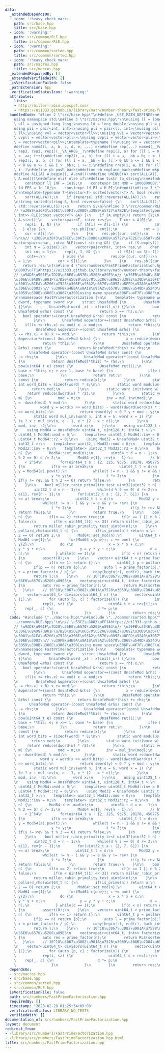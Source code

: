 ```yaml
---
data:
  _extendedDependsOn:
  - icon: ':heavy_check_mark:'
    path: src/base.hpp
    title: src/base.hpp
  - icon: ':warning:'
    path: src/common/RLE.hpp
    title: src/common/RLE.hpp
  - icon: ':warning:'
    path: src/common/sorted.hpp
    title: src/common/sorted.hpp
  - icon: ':heavy_check_mark:'
    path: src/macros.hpp
    title: src/macros.hpp
  _extendedRequiredBy: []
  _extendedVerifiedWith: []
  _isVerificationFailed: false
  _pathExtension: hpp
  _verificationStatusIcon: ':warning:'
  attributes:
    links:
    - http://miller-rabin.appspot.com/
    - https://ei1333.github.io/library/math/number-theory/fast-prime-factorization.hpp
  bundledCode: "#line 2 \"src/base.hpp\"\n#define _USE_MATH_DEFINES\n#include <bits/stdc++.h>\n\
    using namespace std;\n#line 3 \"src/macros.hpp\"\n\nusing ll = long long;\nusing\
    \ ull = unsigned long long;\nusing ld = long double;\nusing pll = pair<ll, ll>;\n\
    using pii = pair<int, int>;\nusing pli = pair<ll, int>;\nusing pil = pair<int,\
    \ ll>;\nusing vvl = vector<vector<ll>>;\nusing vvi = vector<vector<int>>;\nusing\
    \ vvpll = vector<vector<pll>>;\nusing vvpli = vector<vector<pli>>;\nusing vvpil\
    \ = vector<vector<pil>>;\ntemplate<typename T>\nusing vv = vector<vector<T>>;\n\
    #define name4(i, a, b, c, d, e, ...) e\n#define rep(...) name4(__VA_ARGS__, rep4,\
    \ rep3, rep2, rep1)(__VA_ARGS__)\n#define rep1(i, a) for (ll i = 0, _aa = a; i\
    \ < _aa; i++)\n#define rep2(i, a, b) for (ll i = a, _bb = b; i < _bb; i++)\n#define\
    \ rep3(i, a, b, c) for (ll i = a, _bb = b; (c > 0 && a <= i && i < _bb) or (c\
    \ < 0 && a >= i && i > _bb); i += c)\n#define rrep(i, a, b) for (ll i=(a); i>(b);\
    \ i--)\n#define pb push_back\n#define eb emplace_back\n#define mkp make_pair\n\
    #define ALL(A) A.begin(), A.end()\n#define UNIQUE(A) sort(ALL(A)), A.erase(unique(ALL(A)),\
    \ A.end())\n#define elif else if\n#define tostr to_string\n\n#ifndef CONSTANTS\n\
    \    constexpr ll INF = 1e18;\n    constexpr int MOD = 1000000007;\n    constexpr\
    \ ld EPS = 1e-10;\n    constexpr ld PI = M_PI;\n#endif\n#line 3 \"src/common/sorted.hpp\"\
    \n\ntemplate<typename T>\nvector<T> sorted(vector<T> A, bool reverse=false) {\n\
    \    sort(ALL(A));\n    if (reverse) std::reverse(ALL(A));\n    return A;\n}\n\
    \nstring sorted(string S, bool reverse=false) {\n    sort(ALL(S));\n    if (reverse)\
    \ std::reverse(ALL(S));\n    return S;\n}\n#line 3 \"src/common/RLE.hpp\"\n\n\
    // \u30E9\u30F3\u30EC\u30F3\u30B0\u30B9\u5727\u7E2E\ntemplate<typename T>\nvector<pair<T,\
    \ int>> RLE(const vector<T> &A) {\n    if (A.empty()) return {};\n    int N =\
    \ A.size();\n    vector<pair<T, int>> res;\n    T cur = A[0];\n    int cnt = 1;\n\
    \    rep(i, 1, N) {\n        if (A[i] == A[i-1]) {\n            cnt++;\n     \
    \   } else {\n            res.pb({cur, cnt});\n            cnt = 1;\n        \
    \    cur = A[i];\n        }\n    }\n    res.pb({cur, cnt});\n    return res;\n\
    }\n\n// \u30E9\u30F3\u30EC\u30F3\u30B0\u30B9\u5727\u7E2E(\u6587\u5B57\u5217)\n\
    vector<pair<char, int>> RLE(const string &S) {\n    if (S.empty()) return {};\n\
    \    int N = S.size();\n    vector<pair<char, int>> res;\n    char cur = S[0];\n\
    \    int cnt = 1;\n    rep(i, 1, N) {\n        if (S[i] == S[i-1]) {\n       \
    \     cnt++;\n        } else {\n            res.pb({cur, cnt});\n            cnt\
    \ = 1;\n            cur = S[i];\n        }\n    }\n    res.pb({cur, cnt});\n \
    \   return res;\n}\n#line 4 \"src/numbers/FastPrimeFactorization.hpp\"\n\n// \u53C2\
    \u8003\uFF1Ahttps://ei1333.github.io/library/math/number-theory/fast-prime-factorization.hpp\n\
    // \u9AD8\u901F\u7D20\u56E0\u6570\u5206\u89E3\n// \u30FB\u3046\u3057\u3055\u3093\
    \u306E\u9AD8\u901F\u7D20\u56E0\u6570\u5206\u89E3\u3092\u30D9\u30FC\u30B9\u306B\
    \u3001\u81EA\u5206\u7528\u306E\u95A2\u6570\u3092\u8FFD\u52A0\u3057\u305F\u3082\
    \u306E\u3002\n// \u30FB\u4E0A\u8A18\u95A2\u6570\u306E\u540D\u524D\u304C\u7AF6\u5408\
    \u3059\u308B\u306E\u3067\u3001using name space\u306F\u4F7F\u308F\u306A\u3044\u3002\
    \n\nnamespace FastPrimeFactorization {\n\n    template< typename word, typename\
    \ dword, typename sword >\n    struct UnsafeMod {\n        UnsafeMod() : x(0)\
    \ {}\n\n        UnsafeMod(word _x) : x(init(_x)) {}\n\n        bool operator==(const\
    \ UnsafeMod &rhs) const {\n            return x == rhs.x;\n        }\n\n     \
    \   bool operator!=(const UnsafeMod &rhs) const {\n            return x != rhs.x;\n\
    \        }\n\n        UnsafeMod &operator+=(const UnsafeMod &rhs) {\n        \
    \    if((x += rhs.x) >= mod) x -= mod;\n            return *this;\n        }\n\
    \n        UnsafeMod &operator-=(const UnsafeMod &rhs) {\n            if(sword(x\
    \ -= rhs.x) < 0) x += mod;\n            return *this;\n        }\n\n        UnsafeMod\
    \ &operator*=(const UnsafeMod &rhs) {\n            x = reduce(dword(x) * rhs.x);\n\
    \            return *this;\n        }\n\n        UnsafeMod operator+(const UnsafeMod\
    \ &rhs) const {\n            return UnsafeMod(*this) += rhs;\n        }\n\n  \
    \      UnsafeMod operator-(const UnsafeMod &rhs) const {\n            return UnsafeMod(*this)\
    \ -= rhs;\n        }\n\n        UnsafeMod operator*(const UnsafeMod &rhs) const\
    \ {\n            return UnsafeMod(*this) *= rhs;\n        }\n\n        UnsafeMod\
    \ pow(uint64_t e) const {\n            UnsafeMod ret(1);\n            for(UnsafeMod\
    \ base = *this; e; e >>= 1, base *= base) {\n                if(e & 1) ret *=\
    \ base;\n            }\n            return ret;\n        }\n\n        word get()\
    \ const {\n            return reduce(x);\n        }\n\n        static constexpr\
    \ int word_bits = sizeof(word) * 8;\n\n        static word modulus() {\n     \
    \       return mod;\n        }\n\n        static word init(word w) {\n       \
    \     return reduce(dword(w) * r2);\n        }\n\n        static void set_mod(word\
    \ m) {\n            mod = m;\n            inv = mul_inv(mod);\n            r2\
    \ = -dword(mod) % mod;\n        }\n\n        static word reduce(dword x) {\n \
    \           word y = word(x >> word_bits) - word((dword(word(x) * inv) * mod)\
    \ >> word_bits);\n            return sword(y) < 0 ? y + mod : y;\n        }\n\n\
    \        static word mul_inv(word n, int e = 6, word x = 1) {\n            return\
    \ !e ? x : mul_inv(n, e - 1, x * (2 - x * n));\n        }\n\n        static word\
    \ mod, inv, r2;\n\n        word x;\n    };\n\n    using uint128_t = __uint128_t;\n\
    \n    using Mod64 = UnsafeMod< uint64_t, uint128_t, int64_t >;\n    template<>\
    \ uint64_t Mod64::mod = 0;\n    template<> uint64_t Mod64::inv = 0;\n    template<>\
    \ uint64_t Mod64::r2 = 0;\n\n    using Mod32 = UnsafeMod< uint32_t, uint64_t,\
    \ int32_t >;\n    template<> uint32_t Mod32::mod = 0;\n    template<> uint32_t\
    \ Mod32::inv = 0;\n    template<> uint32_t Mod32::r2 = 0;\n\n    bool miller_rabin_primality_test_uint64(uint64_t\
    \ n) {\n        Mod64::set_mod(n);\n        uint64_t d = n - 1;\n        while(d\
    \ % 2 == 0) d /= 2;\n        Mod64 e{1}, rev{n - 1};\n        // http://miller-rabin.appspot.com/\
    \    < 2^64\n        for(uint64_t a : {2, 325, 9375, 28178, 450775, 9780504, 1795265022})\
    \ {\n            if(n <= a) break;\n            uint64_t t = d;\n            Mod64\
    \ y = Mod64(a).pow(t);\n            while(t != n - 1 && y != e && y != rev) {\n\
    \                y *= y;\n                t *= 2;\n            }\n           \
    \ if(y != rev && t % 2 == 0) return false;\n        }\n        return true;\n\
    \    }\n\n    bool miller_rabin_primality_test_uint32(uint32_t n) {\n        Mod32::set_mod(n);\n\
    \        uint32_t d = n - 1;\n        while(d % 2 == 0) d /= 2;\n        Mod32\
    \ e{1}, rev{n - 1};\n        for(uint32_t a : {2, 7, 61}) {\n            if(n\
    \ <= a) break;\n            uint32_t t = d;\n            Mod32 y = Mod32(a).pow(t);\n\
    \            while(t != n - 1 && y != e && y != rev) {\n                y *= y;\n\
    \                t *= 2;\n            }\n            if(y != rev && t % 2 == 0)\
    \ return false;\n        }\n        return true;\n    }\n\n    bool is_prime(uint64_t\
    \ n) {\n        if(n == 2) return true;\n        if(n == 1 || n % 2 == 0) return\
    \ false;\n        if(n < uint64_t(1) << 31) return miller_rabin_primality_test_uint32(n);\n\
    \        return miller_rabin_primality_test_uint64(n);\n    }\n\n    uint64_t\
    \ pollard_rho(uint64_t n) {\n        if(is_prime(n)) return n;\n        if(n %\
    \ 2 == 0) return 2;\n        Mod64::set_mod(n);\n        uint64_t d;\n       \
    \ Mod64 one{1};\n        for(Mod64 c{one};; c += one) {\n            Mod64 x{2},\
    \ y{2};\n            do {\n                x = x * x + c;\n                y =\
    \ y * y + c;\n                y = y * y + c;\n                d = __gcd((x - y).get(),\
    \ n);\n            } while(d == 1);\n            if(d < n) return d;\n       \
    \ }\n        assert(0);\n    }\n\n    vector< uint64_t > prime_factor(uint64_t\
    \ n) {\n        if(n <= 1) return {};\n        uint64_t p = pollard_rho(n);\n\
    \        if(p == n) return {p};\n        auto l = prime_factor(p);\n        auto\
    \ r = prime_factor(n / p);\n        copy(begin(r), end(r), back_inserter(l));\n\
    \        return l;\n    }\n\n    // 10^18\u3067\u3082\u901A\u7528\u3059\u308B\u7D20\
    \u56E0\u6570\u5206\u89E3\n    vector<pair<uint64_t, int>> factorize(uint64_t n)\
    \ {\n        auto res = prime_factor(n);\n        return RLE(sorted(res));\n \
    \   }\n\n    // 10^18\u3067\u3082\u901A\u7528\u3059\u308B\u7D04\u6570\u5217\u6319\
    \n    vector<uint64_t> divisors(uint64_t n) {\n        vector<uint64_t> res =\
    \ {1};\n        for (auto [p, c] : factorize(n)) {\n            int sz = res.size();\n\
    \            rep(i, sz) {\n                uint64_t d = res[i];\n            \
    \    rep(_, c) {\n                    d *= p;\n                    res.eb(d);\n\
    \                }\n            }\n        }\n        return res;\n    }\n};\n"
  code: "#include \"../macros.hpp\"\n#include \"../common/sorted.hpp\"\n#include \"\
    ../common/RLE.hpp\"\n\n// \u53C2\u8003\uFF1Ahttps://ei1333.github.io/library/math/number-theory/fast-prime-factorization.hpp\n\
    // \u9AD8\u901F\u7D20\u56E0\u6570\u5206\u89E3\n// \u30FB\u3046\u3057\u3055\u3093\
    \u306E\u9AD8\u901F\u7D20\u56E0\u6570\u5206\u89E3\u3092\u30D9\u30FC\u30B9\u306B\
    \u3001\u81EA\u5206\u7528\u306E\u95A2\u6570\u3092\u8FFD\u52A0\u3057\u305F\u3082\
    \u306E\u3002\n// \u30FB\u4E0A\u8A18\u95A2\u6570\u306E\u540D\u524D\u304C\u7AF6\u5408\
    \u3059\u308B\u306E\u3067\u3001using name space\u306F\u4F7F\u308F\u306A\u3044\u3002\
    \n\nnamespace FastPrimeFactorization {\n\n    template< typename word, typename\
    \ dword, typename sword >\n    struct UnsafeMod {\n        UnsafeMod() : x(0)\
    \ {}\n\n        UnsafeMod(word _x) : x(init(_x)) {}\n\n        bool operator==(const\
    \ UnsafeMod &rhs) const {\n            return x == rhs.x;\n        }\n\n     \
    \   bool operator!=(const UnsafeMod &rhs) const {\n            return x != rhs.x;\n\
    \        }\n\n        UnsafeMod &operator+=(const UnsafeMod &rhs) {\n        \
    \    if((x += rhs.x) >= mod) x -= mod;\n            return *this;\n        }\n\
    \n        UnsafeMod &operator-=(const UnsafeMod &rhs) {\n            if(sword(x\
    \ -= rhs.x) < 0) x += mod;\n            return *this;\n        }\n\n        UnsafeMod\
    \ &operator*=(const UnsafeMod &rhs) {\n            x = reduce(dword(x) * rhs.x);\n\
    \            return *this;\n        }\n\n        UnsafeMod operator+(const UnsafeMod\
    \ &rhs) const {\n            return UnsafeMod(*this) += rhs;\n        }\n\n  \
    \      UnsafeMod operator-(const UnsafeMod &rhs) const {\n            return UnsafeMod(*this)\
    \ -= rhs;\n        }\n\n        UnsafeMod operator*(const UnsafeMod &rhs) const\
    \ {\n            return UnsafeMod(*this) *= rhs;\n        }\n\n        UnsafeMod\
    \ pow(uint64_t e) const {\n            UnsafeMod ret(1);\n            for(UnsafeMod\
    \ base = *this; e; e >>= 1, base *= base) {\n                if(e & 1) ret *=\
    \ base;\n            }\n            return ret;\n        }\n\n        word get()\
    \ const {\n            return reduce(x);\n        }\n\n        static constexpr\
    \ int word_bits = sizeof(word) * 8;\n\n        static word modulus() {\n     \
    \       return mod;\n        }\n\n        static word init(word w) {\n       \
    \     return reduce(dword(w) * r2);\n        }\n\n        static void set_mod(word\
    \ m) {\n            mod = m;\n            inv = mul_inv(mod);\n            r2\
    \ = -dword(mod) % mod;\n        }\n\n        static word reduce(dword x) {\n \
    \           word y = word(x >> word_bits) - word((dword(word(x) * inv) * mod)\
    \ >> word_bits);\n            return sword(y) < 0 ? y + mod : y;\n        }\n\n\
    \        static word mul_inv(word n, int e = 6, word x = 1) {\n            return\
    \ !e ? x : mul_inv(n, e - 1, x * (2 - x * n));\n        }\n\n        static word\
    \ mod, inv, r2;\n\n        word x;\n    };\n\n    using uint128_t = __uint128_t;\n\
    \n    using Mod64 = UnsafeMod< uint64_t, uint128_t, int64_t >;\n    template<>\
    \ uint64_t Mod64::mod = 0;\n    template<> uint64_t Mod64::inv = 0;\n    template<>\
    \ uint64_t Mod64::r2 = 0;\n\n    using Mod32 = UnsafeMod< uint32_t, uint64_t,\
    \ int32_t >;\n    template<> uint32_t Mod32::mod = 0;\n    template<> uint32_t\
    \ Mod32::inv = 0;\n    template<> uint32_t Mod32::r2 = 0;\n\n    bool miller_rabin_primality_test_uint64(uint64_t\
    \ n) {\n        Mod64::set_mod(n);\n        uint64_t d = n - 1;\n        while(d\
    \ % 2 == 0) d /= 2;\n        Mod64 e{1}, rev{n - 1};\n        // http://miller-rabin.appspot.com/\
    \    < 2^64\n        for(uint64_t a : {2, 325, 9375, 28178, 450775, 9780504, 1795265022})\
    \ {\n            if(n <= a) break;\n            uint64_t t = d;\n            Mod64\
    \ y = Mod64(a).pow(t);\n            while(t != n - 1 && y != e && y != rev) {\n\
    \                y *= y;\n                t *= 2;\n            }\n           \
    \ if(y != rev && t % 2 == 0) return false;\n        }\n        return true;\n\
    \    }\n\n    bool miller_rabin_primality_test_uint32(uint32_t n) {\n        Mod32::set_mod(n);\n\
    \        uint32_t d = n - 1;\n        while(d % 2 == 0) d /= 2;\n        Mod32\
    \ e{1}, rev{n - 1};\n        for(uint32_t a : {2, 7, 61}) {\n            if(n\
    \ <= a) break;\n            uint32_t t = d;\n            Mod32 y = Mod32(a).pow(t);\n\
    \            while(t != n - 1 && y != e && y != rev) {\n                y *= y;\n\
    \                t *= 2;\n            }\n            if(y != rev && t % 2 == 0)\
    \ return false;\n        }\n        return true;\n    }\n\n    bool is_prime(uint64_t\
    \ n) {\n        if(n == 2) return true;\n        if(n == 1 || n % 2 == 0) return\
    \ false;\n        if(n < uint64_t(1) << 31) return miller_rabin_primality_test_uint32(n);\n\
    \        return miller_rabin_primality_test_uint64(n);\n    }\n\n    uint64_t\
    \ pollard_rho(uint64_t n) {\n        if(is_prime(n)) return n;\n        if(n %\
    \ 2 == 0) return 2;\n        Mod64::set_mod(n);\n        uint64_t d;\n       \
    \ Mod64 one{1};\n        for(Mod64 c{one};; c += one) {\n            Mod64 x{2},\
    \ y{2};\n            do {\n                x = x * x + c;\n                y =\
    \ y * y + c;\n                y = y * y + c;\n                d = __gcd((x - y).get(),\
    \ n);\n            } while(d == 1);\n            if(d < n) return d;\n       \
    \ }\n        assert(0);\n    }\n\n    vector< uint64_t > prime_factor(uint64_t\
    \ n) {\n        if(n <= 1) return {};\n        uint64_t p = pollard_rho(n);\n\
    \        if(p == n) return {p};\n        auto l = prime_factor(p);\n        auto\
    \ r = prime_factor(n / p);\n        copy(begin(r), end(r), back_inserter(l));\n\
    \        return l;\n    }\n\n    // 10^18\u3067\u3082\u901A\u7528\u3059\u308B\u7D20\
    \u56E0\u6570\u5206\u89E3\n    vector<pair<uint64_t, int>> factorize(uint64_t n)\
    \ {\n        auto res = prime_factor(n);\n        return RLE(sorted(res));\n \
    \   }\n\n    // 10^18\u3067\u3082\u901A\u7528\u3059\u308B\u7D04\u6570\u5217\u6319\
    \n    vector<uint64_t> divisors(uint64_t n) {\n        vector<uint64_t> res =\
    \ {1};\n        for (auto [p, c] : factorize(n)) {\n            int sz = res.size();\n\
    \            rep(i, sz) {\n                uint64_t d = res[i];\n            \
    \    rep(_, c) {\n                    d *= p;\n                    res.eb(d);\n\
    \                }\n            }\n        }\n        return res;\n    }\n};\n"
  dependsOn:
  - src/macros.hpp
  - src/base.hpp
  - src/common/sorted.hpp
  - src/common/RLE.hpp
  isVerificationFile: false
  path: src/numbers/FastPrimeFactorization.hpp
  requiredBy: []
  timestamp: '2023-02-28 01:25:34+09:00'
  verificationStatus: LIBRARY_NO_TESTS
  verifiedWith: []
documentation_of: src/numbers/FastPrimeFactorization.hpp
layout: document
redirect_from:
- /library/src/numbers/FastPrimeFactorization.hpp
- /library/src/numbers/FastPrimeFactorization.hpp.html
title: src/numbers/FastPrimeFactorization.hpp
---
```

